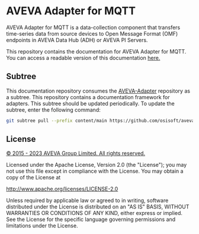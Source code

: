 # AVEVA Adapter for MQTT

AVEVA Adapter for MQTT is a data-collection component that transfers time-series data from source devices to Open Message Format (OMF) endpoints in AVEVA Data Hub (ADH) or AVEVA PI Servers.

This repository contains the documentation for AVEVA Adapter for MQTT. You can access a readable version of this documentation [here.](https://aveva-dev.zoominsoftware.io/bundle/aveva-adapter-mqtt/page/index.html)

## Subtree

This documentation repository consumes the [AVEVA-Adapter](https://github.com/osisoft/aveva-adapter) repository as a subtree. This repository contains a documentation framework for adapters. This subtree should be updated periodically. To update the subtree, enter the following command:

```bash
git subtree pull --prefix content/main https://github.com/osisoft/aveva-adapter main --squash
```

## License

<a href="https://www.osisoft.com/copyright/">&copy; 2015 - 2023 AVEVA Group Limited. All rights reserved.</a>

Licensed under the Apache License, Version 2.0 (the "License"); you may not use this file except in compliance with the License. You may obtain a copy of the License at 

http://www.apache.org/licenses/LICENSE-2.0

Unless required by applicable law or agreed to in writing, software distributed under the License is distributed on an "AS IS" BASIS, WITHOUT WARRANTIES OR CONDITIONS OF ANY KIND, either express or implied. See the License for the specific language governing permissions and limitations under the License.
